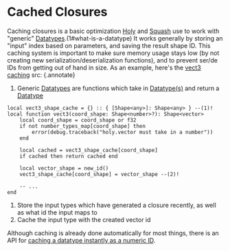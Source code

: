 # Cached Closures

Caching closures is a basic optimization
[Holy](https://github.com/hardlyardi/holy) and
[Squash](https://github.com/Data-Oriented-House/Squash) use
to work with "generic" [Datatypes](../../../api/datatypes/index.md).(1#what-is-a-datatype) It works generally by storing an
"input" index based on parameters, and saving the result shape ID. This caching system is important to make sure memory
usage stays low (by not creating new serialization/deserialization functions), and to prevent ser/de IDs from getting
out of hand in size. As an example, here's the [vect3 caching](../../../api/datatypes/generics/vect3.md) src:
{.annotate}

1. Generic [Datatypes](../../../api/datatypes/index.md#what-is-a-datatype) are
functions which take in [Datatype(s)](../../../api/datatypes/index.md) and return a
[Datatype](../../../api/datatypes/index.md#what-is-a-datatype)

```luau
local vect3_shape_cache = {} :: { [Shape<any>]: Shape<any> } --(1)!
local function vect3(coord_shape: Shape<number>?): Shape<vector>
    local coord_shape = coord_shape or f32
    if not number_types_map[coord_shape] then
        error(debug.traceback("holy.vector must take in a number"))
    end

    local cached = vect3_shape_cache[coord_shape]
    if cached then return cached end

    local vector_shape = new_id()
    vect3_shape_cache[coord_shape] = vector_shape --(2)!

    -- ...
end
```

1. Store the input types which have generated a closure recently, as well as what id the input maps to
2. Cache the input type with the created vector id

Although caching is already done automatically for most things, there is an API for
[caching a datatype instantly as a numeric ID](../../../api/datatypes/generics/cached.md).
